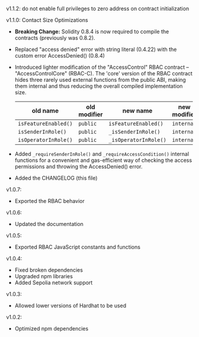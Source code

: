 v1.1.2: do not enable full privileges to zero address on contract initialization

v1.1.0: Contact Size Optimizations

- __Breaking Change:__ Solidity 0.8.4 is now required to compile the contracts (previously was 0.8.2).
- Replaced "access denied" error with string literal (0.4.22) with the custom error AccessDenied() (0.8.4)
- Introduced lighter modification of the "AccessControl" RBAC contract – "AccessControlCore" (RBAC-C).
  The 'core' version of the RBAC contract hides three rarely used external functions from the public ABI,
  making them internal and thus reducing the overall compiled implementation size.

  | old name             | old modifier | new name              | new modifier |
  |----------------------|--------------|-----------------------|--------------|
  | `isFeatureEnabled()` | `public`     | `isFeatureEnabled()`  | `internal`   |
  | `isSenderInRole()`   | `public`     | `_isSenderInRole()`   | `internal`   |
  | `isOperatorInRole()` | `public`     | `_isOperatorInRole()` | `internal`   |

- Added `_requireSenderInRole()` and `_requireAccessCondition()` internal functions for a convenient and gas-efficient
  way of checking the access permissions and throwing the AccessDenied() error.
- Added the CHANGELOG (this file)

v1.0.7:
- Exported the RBAC behavior

v1.0.6:
- Updated the documentation

v1.0.5:
- Exported RBAC JavaScript constants and functions

v1.0.4:
- Fixed broken dependencies
- Upgraded npm libraries
- Added Sepolia network support

v1.0.3:
- Allowed lower versions of Hardhat to be used

v1.0.2:
- Optimized npm dependencies
